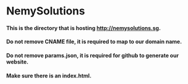 # NemySolutions
#### This is the directory that is hosting http://nemysolutions.sg.
#### Do not remove CNAME file, it is required to map to our domain name.
#### Do not remove params.json, it is required for github to generate our website.
#### Make sure there is an index.html.

